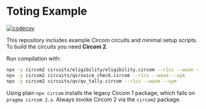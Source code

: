 # Toting Example
[![codecov](https://codecov.io/gh/owner/toting/branch/main/graph/badge.svg)](https://codecov.io/gh/owner/toting)

This repository includes example Circom circuits and minimal setup scripts. To build the circuits you need **Circom 2**.

Run compilation with:

```bash
npx -y circom2 circuits/eligibility/eligibility.circom --r1cs --wasm --sym
npx -y circom2 circuits/qv/voice_check.circom --r1cs --wasm --sym
npx -y circom2 circuits/qv/qv_tally.circom --r1cs --wasm --sym
```

Using plain `npx circom` installs the legacy Circom 1 package, which fails on `pragma circom 2.x`. Always invoke Circom 2 via the `circom2` package.


